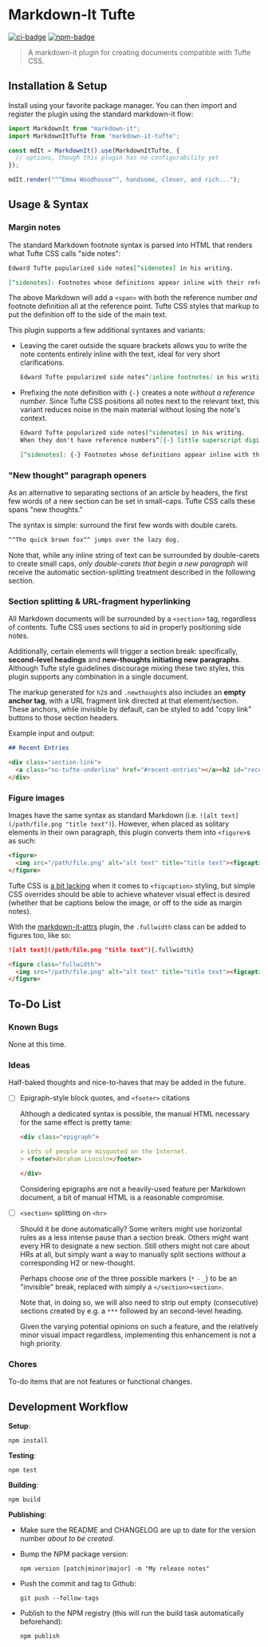 # Markdown-It Tufte

[![ci-badge]][ci-link]
[![npm-badge]][npm-link]

> A markdown-it plugin for creating documents compatible with Tufte CSS.

[ci-badge]: https://github.com/neillrobson/markdown-it-tufte/workflows/CI/badge.svg
[ci-link]: https://github.com/neillrobson/markdown-it-tufte/actions
[npm-badge]: https://img.shields.io/npm/v/markdown-it-tufte.svg
[npm-link]: https://www.npmjs.com/package/markdown-it-tufte

## Installation & Setup

Install using your favorite package manager. You can then import and register the plugin using the standard markdown-it flow:

```javascript
import MarkdownIt from "markdown-it";
import MarkdownItTufte from "markdown-it-tufte";

const mdIt = MarkdownIt().use(MarkdownItTufte, {
  // options, though this plugin has no configurability yet
});

mdIt.render("^^Emma Woodhouse^^, handsome, clever, and rich...");
```

## Usage & Syntax

### Margin notes

The standard Markdown footnote syntax is parsed into HTML that renders what Tufte CSS calls "side notes":

```markdown
Edward Tufte popularized side notes[^sidenotes] in his writing.

[^sidenotes]: Footnotes whose definitions appear inline with their references.
```

The above Markdown will add a `<span>` with both the reference number *and* footnote definition all at the reference point. Tufte CSS styles that markup to put the definition off to the side of the main text.

This plugin supports a few additional syntaxes and variants:

- Leaving the caret outside the square brackets allows you to write the note contents entirely inline with the text, ideal for very short clarifications.

  ```markdown
  Edward Tufte popularized side notes^[inline footnotes] in his writing.
  ```

- Prefixing the note definition with `{-}` creates a note *without a reference number*. Since Tufte CSS positions all notes next to the relevant text, this variant reduces noise in the main material without losing the note's context.

  ```markdown
  Edward Tufte popularized side notes[^sidenotes] in his writing.
  When they don't have reference numbers^[{-} little superscript digits] associated with them, they are called "margin notes."

  [^sidenotes]: {-} Footnotes whose definitions appear inline with their references.
  ```

### "New thought" paragraph openers

As an alternative to separating sections of an article by headers, the first few words of a new section can be set in small-caps. Tufte CSS calls these spans "new thoughts."

The syntax is simple: surround the first few words with double carets.

```markdown
^^The quick brown fox^^ jumps over the lazy dog.
```

Note that, while any inline string of text can be surrounded by double-carets to create small caps, *only double-carets that begin a new paragraph* will receive the automatic section-splitting treatment described in the following section.

### Section splitting & URL-fragment hyperlinking

All Markdown documents will be surrounded by a `<section>` tag, regardless of contents. Tufte CSS uses sections to aid in properly positioning side notes.

Additionally, certain elements will trigger a section break: specifically, **second-level headings** and **new-thoughts initiating new paragraphs**. Although Tufte style guidelines discourage mixing these two styles, this plugin supports any combination in a single document.

The markup generated for `h2`s and `.newthought`s also includes an **empty anchor tag**, with a URL fragment link directed at that element/section. These anchors, while invisible by default, can be styled to add "copy link" buttons to those section headers.

Example input and output:

```markdown
## Recent Entries
```

```html
<div class="section-link">
  <a class="no-tufte-underline" href="#recent-entries"></a><h2 id="recent-entries">Recent Entries</h2>
</div>
```

### Figure images

Images have the same syntax as standard Markdown (i.e. `![alt text](/path/file.png "title text")`). However, when placed as solitary elements in their own paragraph, this plugin converts them into `<figure>`s as such:

```html
<figure>
  <img src="/path/file.png" alt="alt text" title="title text"><figcaption>title text</figcaption>
</figure>
```

Tufte CSS is [a bit lacking](https://github.com/edwardtufte/tufte-css/issues/44) when it comes to `<figcaption>` styling, but simple CSS overrides should be able to achieve whatever visual effect is desired (whether that be captions below the image, or off to the side as margin notes).

With the [markdown-it-attrs](https://github.com/arve0/markdown-it-attrs) plugin, the `.fullwidth` class can be added to figures too, like so:

```markdown
![alt text](/path/file.png "title text"){.fullwidth}
```

```html
<figure class="fullwidth">
  <img src="/path/file.png" alt="alt text" title="title text"><figcaption>title text</figcaption>
</figure>
```

## To-Do List

### Known Bugs

None at this time.

### Ideas

Half-baked thoughts and nice-to-haves that may be added in the future.

- [ ] Epigraph-style block quotes, and `<footer>` citations

  Although a dedicated syntax is possible, the manual HTML necessary for the same effect is pretty tame:

  ```markdown
  <div class="epigraph">

  > Lots of people are misquoted on the Internet.
  > <footer>Abraham Lincoln</footer>

  </div>
  ```

  Considering epigraphs are not a heavily-used feature per Markdown document, a bit of manual HTML is a reasonable compromise.

- [ ] `<section>` splitting on `<hr>`

  Should it be done automatically? Some writers might use horizontal rules as a less intense pause than a section break. Others might want every HR to designate a new section. Still others might not care about HRs at all, but simply want a way to manually split sections *without* a corresponding H2 or new-thought.

  Perhaps choose *one* of the three possible markers (`*` `-` `_`) to be an "invisible" break, replaced with simply a `</section><section>`.

  Note that, in doing so, we will also need to strip out empty (consecutive) sections created by e.g. a `***` followed by an second-level heading.

  Given the varying potential opinions on such a feature, and the relatively minor visual impact regardless, implementing this enhancement is not a high priority.

### Chores

To-do items that are not features or functional changes.

## Development Workflow

**Setup**:

```
npm install
```

**Testing**:

```
npm test
```

**Building**:

```
npm build
```

**Publishing**:

- Make sure the README and CHANGELOG are up to date for the version number _about to be created_.

- Bump the NPM package version:

    ```
    npm version [patch|minor|major] -m "My release notes"
    ```

- Push the commit and tag to Github:

    ```
    git push --follow-tags
    ```

- Publish to the NPM registry (this will run the build task automatically beforehand):

    ```
    npm publish
    ```
